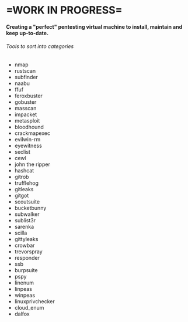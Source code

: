 # =WORK IN PROGRESS=
#### Creating a "perfect" pentesting virtual machine to install, maintain and keep up-to-date.

###### Tools to sort into categories

- nmap
- rustscan
- subfinder
- naabu
- ffuf
- feroxbuster
- gobuster
- masscan
- impacket
- metasploit
- bloodhound
- crackmapexec
- evilwin-rm
- eyewitness
- seclist
- cewl
- john the ripper
- hashcat
- gitrob
- trufflehog
- gitleaks
- gitgot
- scoutsuite
- bucketbunny
- subwalker
- sublist3r
- sarenka
- scilla
- gittyleaks
- crowbar
- trevorspray
- responder
- ssb
- burpsuite
- pspy
- linenum
- linpeas
- winpeas
- linuxprivchecker
- cloud_enum
- dalfox
